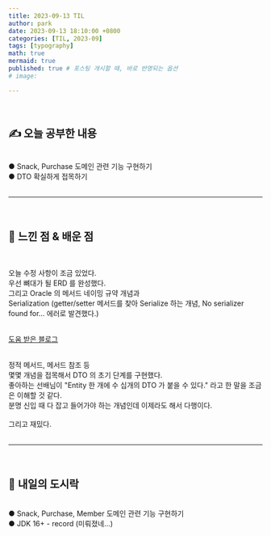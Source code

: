 ```yaml
---
title: 2023-09-13 TIL
author: park
date: 2023-09-13 18:10:00 +0800
categories: [TIL, 2023-09]
tags: [typography]
math: true
mermaid: true
published: true # 포스팅 개시할 때, 바로 반영되는 옵션
# image: 

---
```


<br>

## ✍ 오늘 공부한 내용

<br>
● Snack, Purchase 도메인 관련 기능 구현하기<br>
● DTO 확실하게 접목하기<br>
<br>

---

<br>

## 🧠 느낀 점 & 배운 점 

<br>

오늘 수정 사항이 조금 있었다.<br>
우선 뼈대가 될 ERD 를 완성했다.<br>
그리고 Oracle 의 메서드 네이밍 규약 개념과 <br>
Serialization (getter/setter 메서드를 찾아 Serialize 하는 개념, No serializer found for... 에러로 발견했다.)<br>
<br>

[도움 받은 블로그](https://steady-hello.tistory.com/90)<br>

<br>
정적 메서드, 메서드 참조 등<br>
몇몇 개념을 접목해서 DTO 의 초기 단계를 구현했다.<br>
좋아하는 선배님이 "Entity 한 개에 수 십개의 DTO 가 붙을 수 있다." 라고 한 말을 조금은 이해할 것 같다.<br>
분명 신입 때 다 잡고 들어가야 하는 개념인데 이제라도 해서 다행이다.<br>
<br>
그리고 재밌다.<br>

<br>

---

<br>

## 🍱 내일의 도시락

<br>
● Snack, Purchase, Member 도메인 관련 기능 구현하기<br>
● JDK 16+ - record (미뤄졌네...)<br>
<br>
<br>